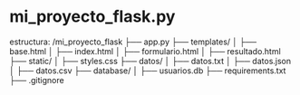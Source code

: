 # mi_proyecto_flask.py
estructura:  /mi_proyecto_flask ├── app.py ├── templates/ │   ├── base.html │   ├── index.html │   ├── formulario.html │   ├── resultado.html ├── static/ │   ├── styles.css ├── datos/ │   ├── datos.txt │   ├── datos.json │   ├── datos.csv ├── database/ │   ├── usuarios.db ├── requirements.txt ├── .gitignore
